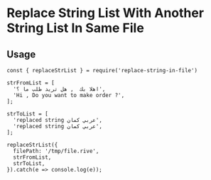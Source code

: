 # Replace String List With Another String List In Same File

## Usage

```
const { replaceStrList } = require('replace-string-in-file')

strFromList = [
  'اهلا بك  , هل تريد طلب ما ؟',
  'Hi , Do you want to make order ?',
];

strToList = [
  'replaced string عربي كمان',
  'replaced string عربي كمان',
];

replaceStrList({
  filePath: '/tmp/file.rive',
  strFromList,
  strToList,
}).catch(e => console.log(e));

```